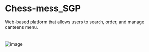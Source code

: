# Chess-mess_SGP
Web-based platform that allows users to search, order, and manage canteens menu.
#
![image](https://user-images.githubusercontent.com/88276991/230840744-7543f9ab-6eee-44c5-89ce-6a65b721a740.png)
